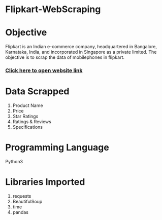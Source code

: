 # Flipkart-WebScraping
# Objective
Flipkart is an Indian e-commerce company, headquartered in Bangalore, Karnataka, India, and incorporated in Singapore as a private limited. The objective is to scrap the data of mobilephones in flipkart.
### [Click here to open website link](https://www.flipkart.com/search?q=mobile&otracker=search&otracker1=search&marketplace=FLIPKART&as-show=on&as=off&as-pos=1&as-type=HISTORY)

# Data Scrapped
1. Product Name
2. Price
3. Star Ratings
4. Ratings & Reviews
5. Specifications


# Programming Language
Python3

# Libraries Imported
1. requests
2. BeautifulSoup
3. time
4. pandas
